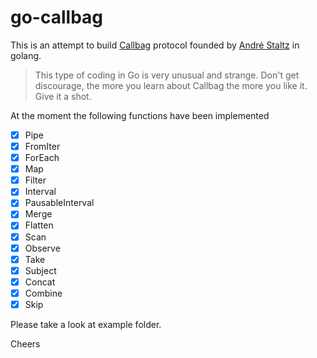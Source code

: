 # go-callbag

This is an attempt to build [Callbag](https://github.com/callbag/callbag) protocol founded by [André Staltz](https://github.com/staltz) in golang.

> This type of coding in Go is very unusual and strange. Don't get discourage, the more you learn about Callbag the more you like it. Give it a shot.

At the moment the following functions have been implemented

- [x] Pipe
- [x] FromIter
- [x] ForEach
- [x] Map
- [x] Filter
- [x] Interval
- [x] PausableInterval
- [x] Merge
- [x] Flatten
- [x] Scan
- [x] Observe
- [x] Take
- [x] Subject
- [x] Concat
- [x] Combine
- [x] Skip

Please take a look at example folder.

Cheers
